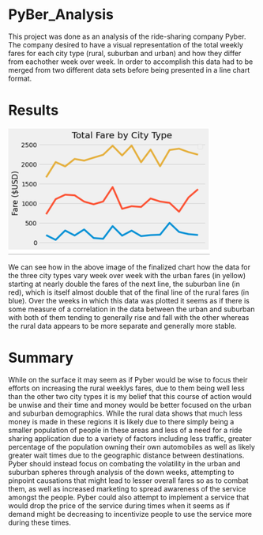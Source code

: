 # PyBer_Analysis
This project was done as an analysis of the ride-sharing company Pyber. The company desired to have a visual representation of the total weekly fares for each city type (rural, suburban and urban) and how they differ from eachother week over week. In order to accomplish this data had to be merged from two different data sets before being presented in a line chart format.

# Results
![](images/city_fare_weekly.PNG)

We can see how in the above image of the finalized chart how the data for the three city types vary week over week with the urban fares (in yellow) starting at nearly double the fares of the next line, the suburban line (in red), which is itself almost double that of the final line of the rural fares (in blue). Over the weeks in which this data was plotted it seems as if there is some measure of a correlation in the data between the urban and suburban with both of them tending to generally rise and fall with the other whereas the rural data appears to be more separate and generally more stable.

# Summary

While on the surface it may seem as if Pyber would be wise to focus their efforts on increasing the rural weeklys fares, due to them being well less than the other two city types it is my belief that this course of action would be unwise and their time and money would be better focused on the urban and suburban demographics. While the rural data shows that much less money is made in these regions it is likely due to there simply being a smaller population of people in these areas and less of a need for a ride sharing application due to a variety of factors including less traffic, greater percentage of the population owning their own automobiles as well as likely greater wait times due to the geographic distance between destinations. Pyber should instead focus on combating the volatility in the urban and suburban spheres through analysis of the down weeks, attempting to pinpoint causations that might lead to lesser overall fares so as to combat them, as well as increased marketing to spread awareness of the service amongst the people. Pyber could also attempt to implement a service that would drop the price of the service during times when it seems as if demand might be decreasing to incentivize people to use the service more during these times.
